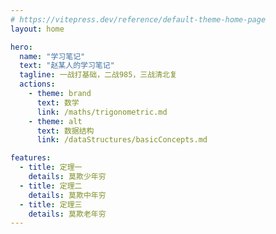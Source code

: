 ```yaml
---
# https://vitepress.dev/reference/default-theme-home-page
layout: home

hero:
  name: "学习笔记"
  text: "赵某人的学习笔记"
  tagline: 一战打基础，二战985，三战清北复
  actions:
    - theme: brand
      text: 数学
      link: /maths/trigonometric.md
    - theme: alt
      text: 数据结构
      link: /dataStructures/basicConcepts.md

features:
  - title: 定理一
    details: 莫欺少年穷
  - title: 定理二
    details: 莫欺中年穷
  - title: 定理三
    details: 莫欺老年穷
---
```


